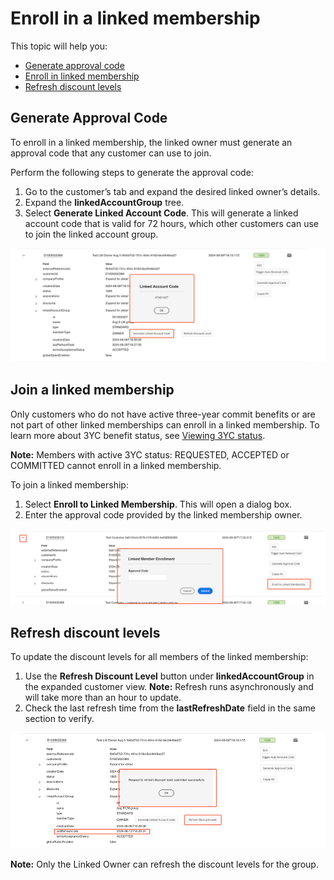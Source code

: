 # Enroll in a linked membership

This topic will help you:

- [Generate approval code](#generate-approval-code)
- [Enroll in linked membership](#join-a-linked-membership)
- [Refresh discount levels](#refresh-discount-levels)

## Generate Approval Code

To enroll in a linked membership, the linked owner must generate an approval code that any customer can use to join.

Perform the following steps to generate the approval code:

1. Go to the customer’s tab and expand the desired linked owner’s details.
2. Expand the **linkedAccountGroup** tree.
3. Select **Generate Linked Account Code**. This will generate a linked account code that is valid for 72 hours, which other customers can use to join the linked account group.

![Linked Membership Owner generating Approval Code](../image/lm_enroll.png)

## Join a linked membership

Only customers who do not have active three-year commit benefits or are not part of other linked memberships can enroll in a linked membership.  To learn more about 3YC benefit status, see [Viewing 3YC status](../3yc_management/view_3yc_status.md).

**Note:** Members with active 3YC status: REQUESTED, ACCEPTED or COMMITTED cannot enroll in a linked membership.

To join a linked membership:

1. Select **Enroll to Linked Membership**. This will open a dialog box.
2. Enter the approval code provided by the linked membership owner.

![Enrolling in a Linked Membership by providing an approval code](../image/lm_enroll2.png)

## Refresh discount levels

To update the discount levels for all members of the linked membership:

1. Use the **Refresh Discount Level** button under **linkedAccountGroup** in the expanded customer view.
**Note:** Refresh runs asynchronously and will take more than an hour to update.
2. Check the last refresh time from the **lastRefreshDate** field in the same section to verify.

![Refreshing the Linked Membership discount levels through the Linked Account owner](../image/lm_enroll3.png)

**Note:** Only the Linked Owner can refresh the discount levels for the group.
